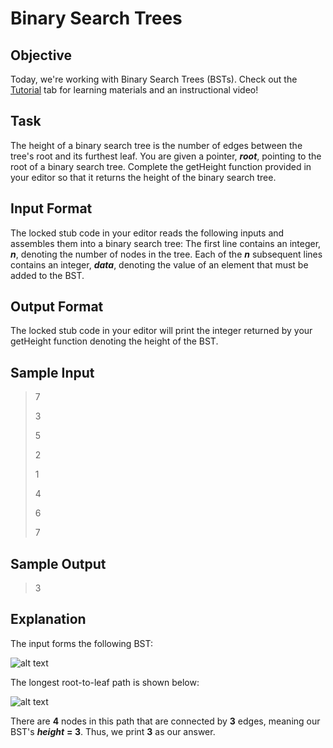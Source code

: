 # Binary Search Trees

## Objective 
Today, we're working with Binary Search Trees (BSTs). Check out the [Tutorial](https://www.hackerrank.com/challenges/30-binary-search-trees/tutorial) tab for learning materials and an instructional video!

## Task 
The height of a binary search tree is the number of edges between the tree's root and its furthest leaf. You are given a pointer, ***root***, pointing to the root of a binary search tree. Complete the getHeight function provided in your editor so that it returns the height of the binary search tree.

## Input Format
The locked stub code in your editor reads the following inputs and assembles them into a binary search tree: 
The first line contains an integer, ***n***, denoting the number of nodes in the tree. 
Each of the ***n*** subsequent lines contains an integer, ***data***, denoting the value of an element that must be added to the BST.

## Output Format
The locked stub code in your editor will print the integer returned by your getHeight function denoting the height of the BST.

## Sample Input
> 7
>
> 3
>
> 5
>
> 2
>
> 1
>
> 4
>
> 6
>
> 7

## Sample Output
> 3

## Explanation
The input forms the following BST:

![alt text](https://s3.amazonaws.com/hr-challenge-images/17175/1459894869-6bb53ce6eb-BST.png)

The longest root-to-leaf path is shown below:

![alt text](https://s3.amazonaws.com/hr-challenge-images/17175/1459895368-4955f9ce74-LongestRTL.png)

There are **4** nodes in this path that are connected by **3** edges, meaning our BST's ***height*** **= 3**. Thus, we print **3** as our answer.
